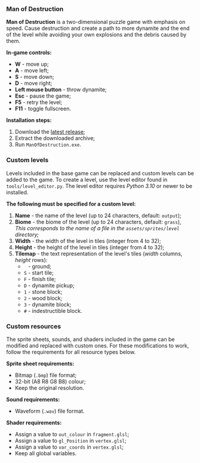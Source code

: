 ### Man of Destruction

**Man of Destruction** is a two-dimensional puzzle game with emphasis on speed. 
Cause destruction and create a path to more dynamite and the end of the level while avoiding your own explosions and the debris caused by them.

**In-game controls:**

* **W** - move up;
* **A** - move left;
* **S** - move down;
* **D** - move right;
* **Left mouse button** - throw dynamite;
* **Esc** - pause the game;
* **F5** - retry the level;
* **F11** - toggle fullscreen.

**Installation steps:**

1. Download the [latest release](https://github.com/majikdev/man-of-destruction/releases/latest);
2. Extract the downloaded archive;
3. Run `ManOfDestruction.exe`.

### Custom levels

Levels included in the base game can be replaced and custom levels can be added to the game.
To create a level, use the level editor found in `tools/level_editor.py`.
The level editor requires _Python 3.10_ or newer to be installed.

**The following must be specified for a custom level:**

1. **Name** - the name of the level (up to 24 characters, default: `output`);
2. **Biome** - the biome of the level (up to 24 characters, default: `grass`),<br>_This corresponds to the name of a file in the `assets/sprites/level` directory;_
3. **Width** - the width of the level in tiles (integer from 4 to 32);
4. **Height** - the height of the level in tiles (integer from 4 to 32);
5. **Tilemap** - the text representation of the level's tiles (_width_ columns, _height_ rows):
   * ` ` - ground;
   * `S` - start tile;
   * `F` - finish tile;
   * `D` - dynamite pickup;
   * `1` - stone block;
   * `2` - wood block;
   * `3` - dynamite block;
   * `#` - indestructible block.

### Custom resources

The sprite sheets, sounds, and shaders included in the game can be modified and replaced with custom ones.
For these modifications to work, follow the requirements for all resource types below.

**Sprite sheet requirements:**

* Bitmap (`.bmp`) file format;
* 32-bit (A8 R8 G8 B8) colour;
* Keep the original resolution.

**Sound requirements:**

* Waveform (`.wav`) file format.

**Shader requirements:**

* Assign a value to `out_colour` in `fragment.glsl`;
* Assign a value to `gl_Position` in `vertex.glsl`;
* Assign a value to `var_coords` in `vertex.glsl`;
* Keep all global variables.